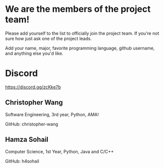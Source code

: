 
# We are the members of the project team!

Please add yourself to the list to officially join the project team.
If you're not sure how just ask one of the project leads.

Add your name, major, favorite programming language, github username, and anything else you'd like.

# Discord

https://discord.gg/zcKke7b


## Christopher Wang 
Software Engineering, 3rd year, Python, AMA!

GitHub: christopher-wang

## Hamza Sohail
Computer Science, 1st Year, Python, Java and C/C++

GitHub: h4sohail
